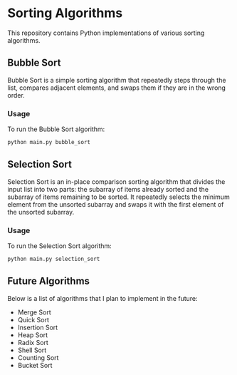 # Sorting Algorithms

This repository contains Python implementations of various sorting algorithms.

## Bubble Sort

Bubble Sort is a simple sorting algorithm that repeatedly steps through the list, compares adjacent elements, and swaps them if they are in the wrong order.

### Usage

To run the Bubble Sort algorithm:

```bash
python main.py bubble_sort
```

## Selection Sort
Selection Sort is an in-place comparison sorting algorithm that divides the input list into two parts: the subarray of items already sorted and the subarray of items remaining to be sorted. It repeatedly selects the minimum element from the unsorted subarray and swaps it with the first element of the unsorted subarray.  

### Usage
To run the Selection Sort algorithm:
```bash
python main.py selection_sort
```  

## Future Algorithms
Below is a list of algorithms that I plan to implement in the future:

- Merge Sort
- Quick Sort
- Insertion Sort
- Heap Sort
- Radix Sort
- Shell Sort
- Counting Sort
- Bucket Sort
